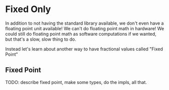 # Fixed Only

In addition to not having the standard library available, we don't even have a
floating point unit available! We can't do floating point math in hardware! We
could still do floating point math as software computations if we wanted, but
that's a slow, slow thing to do.

Instead let's learn about another way to have fractional values called "Fixed
Point"

## Fixed Point

TODO: describe fixed point, make some types, do the impls, all that.
